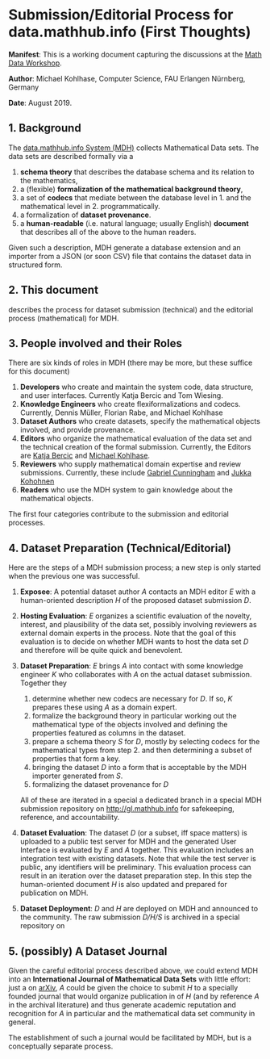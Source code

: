 # Submission/Editorial Process for data.mathhub.info (First Thoughts)

**Manifest**: This is a working document capturing the discussions at the
[Math Data Workshop](https://opendreamkit.org/2019/08/17/WorkshopOnDataInMathematics/).

**Author**: Michael Kohlhase, Computer Science,  FAU Erlangen Nürnberg, Germany

**Date**: August 2019. 

## 1. Background
The [data.mathhub.info System (MDH)](htp://mdhalpha.mathhub.info) collects Mathematical Data sets. The data sets are described formally via a

1. **schema theory** that describes the database schema and its relation to the mathematics,
2. a (flexible) **formalization of the mathematical background theory**, 
3. a set of **codecs** that mediate between the database level in 1. and the mathematical level in 2. programmatically.
4. a formalization of **dataset provenance**.
5. a **human-readable** (i.e. natural language; usually English) **document** that describes all of the above to the human readers. 

Given such a description, MDH generate a database extension and an importer from a JSON (or soon CSV) file that contains the dataset data in structured form. 

## 2. This document 
describes the process for dataset submission (technical) and the editorial process (mathematical) for MDH.

## 3. People involved and their Roles

There are six kinds of roles in MDH (there may be more, but these suffice for this document)

1. **Developers** who create and maintain the system code, data structure, and user interfaces. Currently Katja Bercic and Tom Wiesing.
2. **Knowledge Engineers** who create flexiformalizations and codecs. Currently, Dennis Müller, Florian Rabe, and Michael Kohlhase
3. **Dataset Authors** who create datasets, specify the mathematical objects involved, and
    provide provenance.
4. **Editors** who organize the mathematical evaluation of the data set and the technical
    creation of the formal submission. Currently, the Editors are
	[Katja Bercic](http://kwarc.info/people/kbercic/) and
	[Michael Kohlhase](http://kwarc.info/people/mkohlhase/). 
5. **Reviewers** who supply mathematical domain expertise and review
   submissions. Currently, these include
   [Gabriel Cunningham](http://www.gabrielcunningham.com) and
   [Jukka Kohohnen](http://math.aalto.fi/en/people/jukka.kohonen) 
6. **Readers** who use the MDH system to gain knowledge about the mathematical objects. 

The first four categories contribute to the submission and editorial processes. 

## 4. Dataset Preparation (Technical/Editorial)

Here are the steps of a MDH submission process; a new step is only started when the
previous one was successful.  

1. **Exposee**:  A potential dataset author *A* contacts an MDH editor *E*  with a
   human-oriented description *H*  of the proposed dataset submission *D*.
2. **Hosting Evaluation**:  *E* organizes a scientific evaluation of the novelty, interest, and plausibility of the
   data set, possibly involving reviewers as external domain experts in the process. Note that the goal
   of this evaluation is to decide on whether MDH wants to host the data set *D* and
   therefore will be quite quick and benevolent.
3. **Dataset Preparation**: *E* brings *A* into contact with some knowledge engineer *K*
who collaborates with *A* on the actual dataset submission. Together they 
   1. determine whether new codecs are necessary for *D*. If so, *K* prepares these using
   *A* as a domain expert.
   2. formalize the background theory in particular working out the mathematical type of
      the objects involved and defining the properties featured as columns in the
      dataset. 
   3. prepare a schema theory *S* for *D*, mostly by selecting codecs for the mathematical
      types from step 2. and then determining a subset of properties that form a key.
   4. bringing the dataset *D* into a form that is acceptable by the MDH importer
      generated from *S*.
   5. formalizing the dataset provenance for *D*

    All of these are iterated in a special a dedicated branch in a special MDH submission
	repository on http://gl.mathhub.info for safekeeping, reference, and accountability. 
4. **Dataset Evaluation**: The dataset *D* (or a subset, iff space matters) is uploaded to
   a public test server for MDH and the generated User Interface is evaluated by *E* and
   *A* together. This evaluation includes an integration test with existing datasets. Note
   that while the test server is public, any identifiers will be preliminary. 
   This evaluation process can result in an iteration over the dataset preparation step. In
   this step the human-oriented document *H* is also updated and prepared for publication
   on MDH.
5. **Dataset Deployment**: *D* and *H* are deployed on MDH and announced to the
   community. The raw submission *D/H/S*  is archived in a special repository on

## 5. (possibly) A Dataset Journal

Given the careful editorial process described above, we could extend MDH into an
**International Journal of Mathematical Data Sets** with little effort: just a on
[arXiv](http://arxiv.org), *A* could be given the choice to submit *H* to a specially
founded journal that would organize publication in  of *H* (and by reference *A* in the
archival literature) and thus generate academic reputation and recognition for *A* in
particular and the mathematical data set community in general.

The establishment of such a journal would be facilitated by MDH, but is a conceptually
separate process. 

   

<!--  LocalWords:  formalization Bercic flexiformalizations formalizing
 -->
